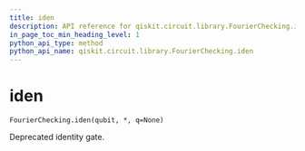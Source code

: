 ```yaml
---
title: iden
description: API reference for qiskit.circuit.library.FourierChecking.iden
in_page_toc_min_heading_level: 1
python_api_type: method
python_api_name: qiskit.circuit.library.FourierChecking.iden
---
```


# iden

<span id="qiskit.circuit.library.FourierChecking.iden" />

`FourierChecking.iden(qubit, *, q=None)`

Deprecated identity gate.


